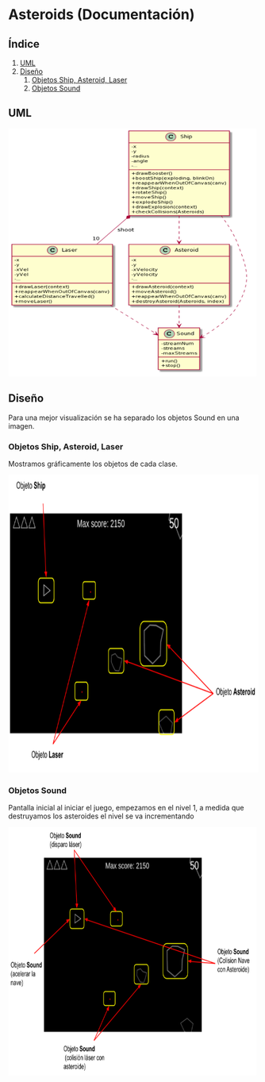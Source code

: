 # **Asteroids** (Documentación)

## Índice

1. [UML](#UML)
2. [Diseño](#Diseño)
   1. [Objetos Ship, Asteroid, Laser](#Objetos-Ship,-Asteroid,-Laser)
   2. [Objetos Sound](#Objetos-Sound)




## UML
<p>
	<img alt="UML" title="UML" src="../imagesReadme/UML.png" width="500" height="500" >
</p>


## Diseño
Para una mejor visualización se ha separado los objetos Sound en una imagen.


### Objetos Ship, Asteroid, Laser
Mostramos gráficamente los objetos de cada clase.
<p>
	<img alt="documentationCanvasShip" title="documentationCanvasShip" src="../imagesReadme/documentationCanvasShip.png"  width="800" height="600">
</p>



### Objetos Sound
Pantalla inicial al iniciar el juego, empezamos en el nivel 1, a medida que destruyamos los asteroides el nivel se va incrementando
<p>
	<img alt="documentationCanvasSound" title="documentationCanvasSound" src="../imagesReadme/documentationCanvasSound.png" width="500" height="500" >
</p>


